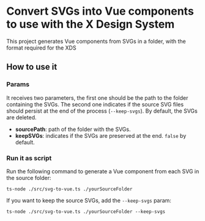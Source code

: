 # Convert SVGs into Vue components to use with the X Design System

This project generates Vue components from SVGs in a folder, with the format required for the XDS

## How to use it

### Params

It receives two parameters, the first one should be the path to the folder containing the SVGs. The
second one indicates if the source SVG files should persist at the end of the process
(`--keep-svgs`). By default, the SVGs are deleted.

- **sourcePath**: path of the folder with the SVGs.
- **keepSVGs**: indicates if the SVGs are preserved at the end. `false` by default.

### Run it as script

Run the following command to generate a Vue component from each SVG in the source folder:

```
ts-node ./src/svg-to-vue.ts ./yourSourceFolder
```

If you want to keep the source SVGs, add the `--keep-svgs` param:

```
ts-node ./src/svg-to-vue.ts ./yourSourceFolder --keep-svgs
```
